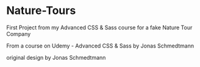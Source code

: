 # Nature-Tours
First Project from my Advanced CSS &amp; Sass course for a fake Nature Tour Company

From a course on Udemy - Advanced CSS &amp; Sass by Jonas Schmedtmann

original design by Jonas Schmedtmann
